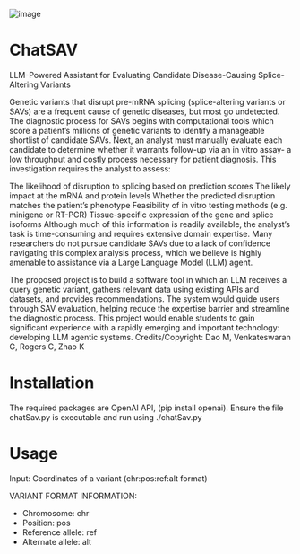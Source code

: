 ![image](https://github.com/user-attachments/assets/5ec8bf02-9ff5-41e0-bda5-4f571991a106)

# ChatSAV
LLM-Powered Assistant for Evaluating Candidate Disease-Causing Splice-Altering Variants

Genetic variants that disrupt pre-mRNA splicing (splice-altering variants or SAVs) are a frequent cause of genetic diseases, but most go undetected. The diagnostic process for SAVs begins with computational tools which score a patient’s millions of genetic variants to identify a manageable shortlist of candidate SAVs. Next, an analyst must manually evaluate each candidate to determine whether it warrants follow-up via an in vitro assay- a low throughput and costly process necessary for patient diagnosis. This investigation requires the analyst to assess:

The likelihood of disruption to splicing based on prediction scores
The likely impact at the mRNA and protein levels
Whether the predicted disruption matches the patient’s phenotype
Feasibility of in vitro testing methods (e.g. minigene or RT-PCR)
Tissue-specific expression of the gene and splice isoforms
Although much of this information is readily available, the analyst’s task is time-consuming and requires extensive domain expertise. Many researchers do not pursue candidate SAVs due to a lack of confidence navigating this complex analysis process, which we believe is highly amenable to assistance via a Large Language Model (LLM) agent. 

The proposed project is to build a software tool in which an LLM receives a query genetic variant, gathers relevant data using existing APIs and datasets, and provides recommendations. The system would guide users through SAV evaluation, helping reduce the expertise barrier and streamline the diagnostic process. This project would enable students to gain significant experience with a rapidly emerging and important technology: developing LLM agentic systems.
Credits/Copyright: Dao M, Venkateswaran G, Rogers C, Zhao K

# Installation
The required packages are OpenAI API, (pip install openai).
Ensure the file chatSav.py is executable and run using ./chatSav.py
# Usage
Input: Coordinates of a variant (chr:pos:ref:alt format)

VARIANT FORMAT INFORMATION:
- Chromosome: chr
- Position: pos
- Reference allele: ref
- Alternate allele: alt

